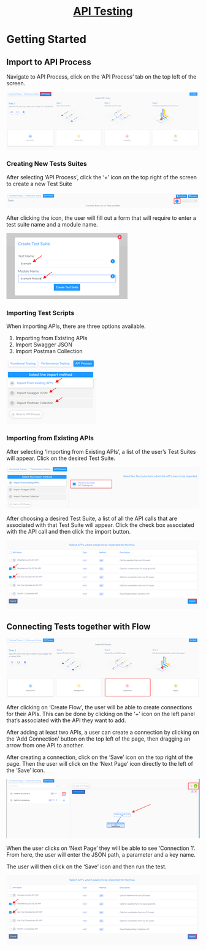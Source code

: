 <h1 style="text-align: center; text-decoration:underline; font-weight: bold;">API Testing</h1>

# Getting Started
## Import to API Process

Navigate to API Process, click on the ‘API Process’ tab on the top left of the screen.  

![](../../../_media/_apiImgs/Aspose.Words.1a0bb08a-a30f-4674-a26b-60d476b195cd.013.png)

### Creating New Tests Suites
After selecting ‘API Process’, click the ‘+’ icon on the top right of the screen to create a new Test Suite

![](../../../_media/_apiImgs/Aspose.Words.1a0bb08a-a30f-4674-a26b-60d476b195cd.014.png)


After clicking the icon, the user will fill out a form that will require to enter a test suite name and a module name.

![](../../../_media/_apiImgs/Aspose.Words.1a0bb08a-a30f-4674-a26b-60d476b195cd.015.png)

### Importing Test Scripts
When importing APIs, there are three options available.

1. Importing from Existing APIs
1. Import Swagger JSON
1. Import Postman Collection

![](../../../_media/_apiImgs/Aspose.Words.1a0bb08a-a30f-4674-a26b-60d476b195cd.016.png)

### Importing from Existing APIs
After selecting ‘Importing from Existing APIs’, a list of the user’s Test Suites will appear. Click on the desired Test Suite.

![](../../../_media/_apiImgs/Aspose.Words.1a0bb08a-a30f-4674-a26b-60d476b195cd.017.png)

After choosing a desired Test Suite, a list of all the API calls that are associated with that Test Suite will appear. Click the check box associated with the API call and then click the import button.

![](../../../_media/_apiImgs/Aspose.Words.1a0bb08a-a30f-4674-a26b-60d476b195cd.018.png)

## Connecting Tests together with Flow
![](../../../_media/_apiImgs/Aspose.Words.1a0bb08a-a30f-4674-a26b-60d476b195cd.019.png)

After clicking on ‘Create Flow’, the user will be able to create connections for their APIs. This can be done by clicking on the ‘+’ icon on the left panel that’s associated with the API they want to add. 

After adding at least two APIs, a user can create a connection by clicking on the ‘Add Connection’ button on the top left of the page, then dragging an arrow from one API to another.

After creating a connection, click on the ‘Save’ icon on the top right of the page. Then the user will click on the ‘Next Page’ icon directly to the left of the ‘Save’ icon.

![](../../../_media/_apiImgs/Aspose.Words.1a0bb08a-a30f-4674-a26b-60d476b195cd.020.png)

When the user clicks on ‘Next Page’ they will be able to see ‘Connection 1’. From here, the user will enter the JSON path, a parameter and a key name. 

The user will then click on the ‘Save’ icon and then run the test.

![](../../../_media/_apiImgs/Aspose.Words.1a0bb08a-a30f-4674-a26b-60d476b195cd.018.png)